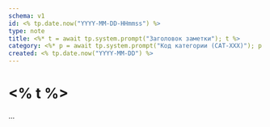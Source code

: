 ```yaml
---
schema: v1
id: <% tp.date.now("YYYY-MM-DD-HHmmss") %>
type: note
title: <%* t = await tp.system.prompt("Заголовок заметки"); t %>
category: <%* p = await tp.system.prompt("Код категории (CAT-XXX)"); p %>
created: <% tp.date.now("YYYY-MM-DD") %>
---
```

# <% t %>

…
